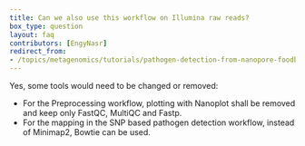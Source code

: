 ```yaml
---
title: Can we also use this workflow on Illumina raw reads?
box_type: question
layout: faq
contributors: [EngyNasr]
redirect_from:
- /topics/metagenomics/tutorials/pathogen-detection-from-nanopore-foodborne-data/faqs/worflow_and_sequencing_techniques
---
```


Yes, some tools would need to be changed or removed:

- For the Preprocessing workflow, plotting with Nanoplot shall be removed and keep only FastQC, MultiQC and Fastp.
- For the mapping in the SNP based pathogen detection workflow, instead of Minimap2, Bowtie can be used.
